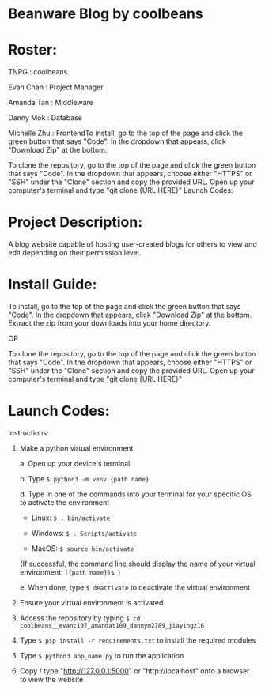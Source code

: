 # Beanware Blog by coolbeans
# Roster: 
  TNPG         : coolbeans

  Evan Chan    : Project Manager

  Amanda Tan   : Middleware

  Danny Mok    : Database

  Michelle Zhu : FrontendTo install, go to the top of the page and click the green button that says "Code". In the dropdown that appears, click "Download Zip" at the bottom.

To clone the repository, go to the top of the page and click the green button that says "Code". In the dropdown that appears, choose either "HTTPS" or "SSH" under the "Clone" section and copy the provided URL. Open up your computer's terminal and type "git clone {URL HERE}"
Launch Codes:

# Project Description: 
  A blog website capable of hosting user-created blogs for others to view and edit depending on their permission level.
# Install Guide:
  To install, go to the top of the page and click the green button that says "Code". In the dropdown that appears, click "Download Zip" at the bottom. Extract the zip from your downloads into your home directory. <br>

OR
  
  To clone the repository, go to the top of the page and click the green button that says "Code". In the dropdown that appears, choose either "HTTPS" or "SSH" under the "Clone" section and copy the provided URL. Open up your computer's terminal and type "git clone {URL HERE}"
# Launch Codes:
  Instructions:
  1. Make a python virtual environment

      a. Open up your device's terminal

      b. Type ```$ python3 -m venv {path name}```

      d. Type in one of the commands into your terminal for your specific OS to activate the environment

      - Linux: ```$ . bin/activate```
       
      - Windows: ```$ . Scripts/activate```

      - MacOS: ```$ source bin/activate```

      (If successful, the command line should display the name of your virtual environment: ```({path name})$ ```)

      e. When done, type ```$ deactivate``` to deactivate the virtual environment

  3. Ensure your virtual environment is activated

  4. Access the repository by typing ```$ cd coolbeans__evanc107_amandat109_dannym2789_jiayingz16```

  5. Type ```$ pip install -r requirements.txt``` to install the required modules

  6. Type ```$ python3 app_name.py``` to run the application

  7. Copy / type "http://127.0.0.1:5000" or "http://localhost" onto a browser to view the website
